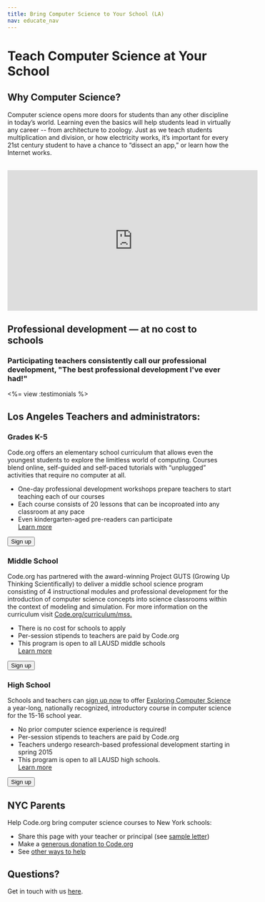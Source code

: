 ```yaml
---
title: Bring Computer Science to Your School (LA)
nav: educate_nav
---
```


# Teach Computer Science at Your School

## Why Computer Science?

Computer science opens more doors for students than any other discipline in today’s world. Learning even the basics will help students lead in virtually any career -- from architecture to zoology.  Just as we teach students multiplication and division, or how electricity works, it’s important for every 21st century student to have a chance to “dissect an app,” or learn how the Internet works.

<br />

<iframe width="560" height="315" src="https://www.youtube.com/embed/nKIu9yen5nc" frameborder="0" allowfullscreen></iframe>

## Professional development — at no cost to schools

### Participating teachers consistently call our professional development, "The best professional development I've ever had!"

<%= view :testimonials %>

## Los Angeles Teachers and administrators:

### Grades K-5

Code.org offers an elementary school curriculum that allows even the youngest students to explore the limitless world of computing. Courses blend online, self-guided and self-paced tutorials with “unplugged” activities that require no computer at all.

- One-day professional development workshops prepare teachers to start teaching each of our courses
- Each course consists of 20 lessons that can be incoproated into any classroom at any pace
- Even kindergarten-aged pre-readers can participate<br />
[Learn more](/k5)

[<button>Sign up</button>](/professional-development-workshops)


### Middle School

Code.org has partnered with the award-winning Project GUTS (Growing Up Thinking Scientifically) to deliver a middle school science program consisting of 4 instructional modules and professional development for the introduction of computer science concepts into science classrooms within the context of modeling and simulation. For more information on the curriculum visit [Code.org/curriculum/mss.](Code.org/curriculum/mss)

- There is no cost for schools to apply
- Per-session stipends to teachers are paid by Code.org
- This program is open to all LAUSD middle schools<br />
[Learn more](/educate/professional-development)

[<button>Sign up</button>]()

### High School

Schools and teachers can [sign up now]() to offer [Exploring Computer Science](exploringcs.org/curriculum) a year-long, nationally recognized, introductory course in computer science for the 15-16 school year.

- No prior computer science experience is required!
- Per-session stipends to teachers are paid by Code.org
- Teachers undergo research-based professional development starting in spring 2015
- This program is open to all LAUSD high schools.<br />
[Learn more](/educate/professional-development)

[<button>Sign up</button>]()

## NYC Parents

Help Code.org bring computer science courses to New York schools:

* Share this page with your teacher or principal (see [sample letter](/promote/nycletter))
* Make a [generous donation to Code.org](/donate)
* See [other ways to help](/help)


## Questions? 

Get in touch with us [here](http://support.code.org/).

